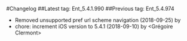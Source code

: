 #Changelog
##Latest tag: Ent_5.4.1.990
##Previous tag: Ent_5.4.974
* Removed unsupported pref url scheme navigation (2018-09-25) by <Lazar Sidor>
* chore: increment iOS version to 5.4.1 (2018-09-10) by <Grégoire Clermont>
